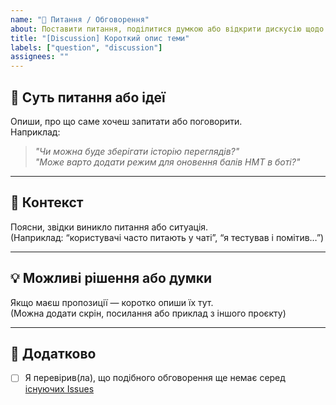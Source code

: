 ```yaml
---
name: "📣 Питання / Обговорення"
about: Поставити питання, поділитися думкою або відкрити дискусію щодо AbitAssistant_Bot
title: "[Discussion] Короткий опис теми"
labels: ["question", "discussion"]
assignees: ""
---
```


## 💬 Суть питання або ідеї

Опиши, про що саме хочеш запитати або поговорити.  
Наприклад:  
> *"Чи можна буде зберігати історію переглядів?"*  
> *"Може варто додати режим для оновення балів НМТ в боті?"*

---

## 🤔 Контекст

Поясни, звідки виникло питання або ситуація.  
(Наприклад: “користувачі часто питають у чаті”, “я тестував і помітив…”)

---

## 💡 Можливі рішення або думки

Якщо маєш пропозиції — коротко опиши їх тут.  
(Можна додати скрін, посилання або приклад з іншого проєкту)

---

## 🧩 Додатково

- [ ] Я перевірив(ла), що подібного обговорення ще немає серед [існуючих Issues](https://github.com/OlexiyOdarchuk/AbitAssistant_Bot/issues)
